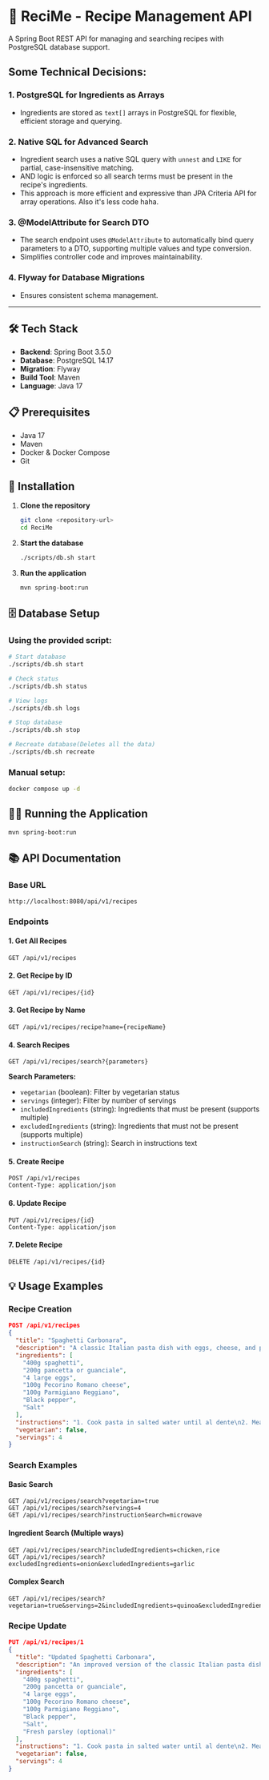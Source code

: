 # 🍳 ReciMe - Recipe Management API

A Spring Boot REST API for managing and searching recipes with PostgreSQL database support.

## Some Technical Decisions:

### 1. **PostgreSQL for Ingredients as Arrays**
- Ingredients are stored as `text[]` arrays in PostgreSQL for flexible, efficient storage and querying.

### 2. **Native SQL for Advanced Search**
- Ingredient search uses a native SQL query with `unnest` and `LIKE` for partial, case-insensitive matching.
- AND logic is enforced so all search terms must be present in the recipe's ingredients.
- This approach is more efficient and expressive than JPA Criteria API for array operations. Also it's less code haha.

### 3. **@ModelAttribute for Search DTO**
- The search endpoint uses `@ModelAttribute` to automatically bind query parameters to a DTO, supporting multiple values and type conversion.
- Simplifies controller code and improves maintainability.

### 4. **Flyway for Database Migrations**
- Ensures consistent schema management.

---

## 🛠 Tech Stack

- **Backend**: Spring Boot 3.5.0
- **Database**: PostgreSQL 14.17
- **Migration**: Flyway
- **Build Tool**: Maven
- **Language**: Java 17

## 📋 Prerequisites

- Java 17
- Maven
- Docker & Docker Compose
- Git

## 🚀 Installation

1. **Clone the repository**
   ```bash
   git clone <repository-url>
   cd ReciMe
   ```

2. **Start the database**
   ```bash
   ./scripts/db.sh start
   ```

3. **Run the application**
   ```bash
   mvn spring-boot:run
   ```

## 🗄 Database Setup

### Using the provided script:
```bash
# Start database
./scripts/db.sh start

# Check status
./scripts/db.sh status

# View logs
./scripts/db.sh logs

# Stop database
./scripts/db.sh stop

# Recreate database(Deletes all the data)
./scripts/db.sh recreate
```

### Manual setup:
```bash
docker compose up -d
```

## 🏃‍♂️ Running the Application
```bash
mvn spring-boot:run
```

## 📚 API Documentation

### Base URL
```
http://localhost:8080/api/v1/recipes
```

### Endpoints

#### 1. Get All Recipes
```http
GET /api/v1/recipes
```

#### 2. Get Recipe by ID
```http
GET /api/v1/recipes/{id}
```

#### 3. Get Recipe by Name
```http
GET /api/v1/recipes/recipe?name={recipeName}
```

#### 4. Search Recipes
```http
GET /api/v1/recipes/search?{parameters}
```

**Search Parameters:**
- `vegetarian` (boolean): Filter by vegetarian status
- `servings` (integer): Filter by number of servings
- `includedIngredients` (string): Ingredients that must be present (supports multiple)
- `excludedIngredients` (string): Ingredients that must not be present (supports multiple)
- `instructionSearch` (string): Search in instructions text

#### 5. Create Recipe
```http
POST /api/v1/recipes
Content-Type: application/json
```

#### 6. Update Recipe
```http
PUT /api/v1/recipes/{id}
Content-Type: application/json
```

#### 7. Delete Recipe
```http
DELETE /api/v1/recipes/{id}
```

## 💡 Usage Examples

### Recipe Creation
```json
POST /api/v1/recipes
{
  "title": "Spaghetti Carbonara",
  "description": "A classic Italian pasta dish with eggs, cheese, and pancetta",
  "ingredients": [
    "400g spaghetti",
    "200g pancetta or guanciale",
    "4 large eggs",
    "100g Pecorino Romano cheese",
    "100g Parmigiano Reggiano",
    "Black pepper",
    "Salt"
  ],
  "instructions": "1. Cook pasta in salted water until al dente\n2. Meanwhile, cook pancetta until crispy\n3. Beat eggs with grated cheese and pepper\n4. Drain pasta, add to pancetta pan\n5. Remove from heat, add egg mixture and toss quickly\n6. Serve immediately with extra cheese and pepper",
  "vegetarian": false,
  "servings": 4
}
```

### Search Examples

#### Basic Search
```http
GET /api/v1/recipes/search?vegetarian=true
GET /api/v1/recipes/search?servings=4
GET /api/v1/recipes/search?instructionSearch=microwave
```

#### Ingredient Search (Multiple ways)
```http
GET /api/v1/recipes/search?includedIngredients=chicken,rice
GET /api/v1/recipes/search?excludedIngredients=onion&excludedIngredients=garlic
```

#### Complex Search
```http
GET /api/v1/recipes/search?vegetarian=true&servings=2&includedIngredients=quinoa&excludedIngredients=onion&instructionSearch=cook
```

### Recipe Update
```json
PUT /api/v1/recipes/1
{
  "title": "Updated Spaghetti Carbonara",
  "description": "An improved version of the classic Italian pasta dish",
  "ingredients": [
    "400g spaghetti",
    "200g pancetta or guanciale",
    "4 large eggs",
    "100g Pecorino Romano cheese",
    "100g Parmigiano Reggiano",
    "Black pepper",
    "Salt",
    "Fresh parsley (optional)"
  ],
  "instructions": "1. Cook pasta in salted water until al dente\n2. Meanwhile, cook pancetta until crispy\n3. Beat eggs with grated cheese and pepper\n4. Drain pasta, add to pancetta pan\n5. Remove from heat, add egg mixture and toss quickly\n6. Garnish with fresh parsley and serve immediately",
  "vegetarian": false,
  "servings": 4
}
```
